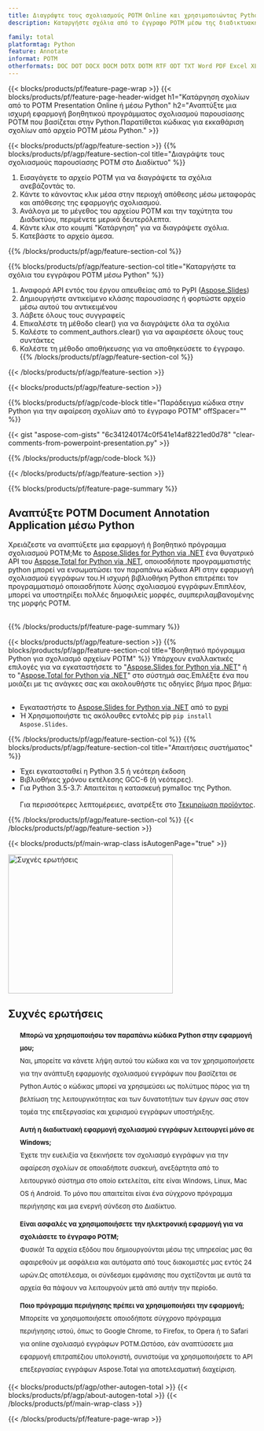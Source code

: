 ```yaml
---
title: Διαγράψτε τους σχολιασμούς POTM Online και χρησιμοποιώντας Python
description: Καταργήστε σχόλια από το έγγραφο POTM μέσω της διαδικτυακής εφαρμογής δωρεάν.Κώδικας API Python για διαγραφή σχολίων από παρουσιάσεις POTM.

family: total
platformtag: Python
feature: Annotate
informat: POTM
otherformats: DOC DOT DOCX DOCM DOTX DOTM RTF ODT TXT Word PDF Excel XLS XLSX XLSB XLSM XLT XLTX XLTM CSV TSV ODS Powerpoint PPT PPS PPTX POTX PPSX PPTM PPSM POTM ODP
---
```

{{< blocks/products/pf/feature-page-wrap >}}
{{< blocks/products/pf/feature-page-header-widget h1="Κατάργηση σχολίων από το POTM Presentation Online ή μέσω Python" h2="Αναπτύξτε μια ισχυρή εφαρμογή βοηθητικού προγράμματος σχολιασμού παρουσίασης POTM που βασίζεται στην Python.Παρατίθεται κώδικας για εκκαθάριση σχολίων από αρχείο POTM μέσω Python." >}}

{{< blocks/products/pf/agp/feature-section >}}
{{% blocks/products/pf/agp/feature-section-col title="Διαγράψτε τους σχολιασμούς παρουσίασης POTM στο Διαδίκτυο" %}}

1. Εισαγάγετε το αρχείο POTM για να διαγράψετε τα σχόλια ανεβάζοντάς το.
1. Κάντε το κάνοντας κλικ μέσα στην περιοχή απόθεσης μέσω μεταφοράς και απόθεσης της εφαρμογής σχολιασμού.
1. Ανάλογα με το μέγεθος του αρχείου POTM και την ταχύτητα του Διαδικτύου, περιμένετε μερικά δευτερόλεπτα.
1. Κάντε κλικ στο κουμπί "Κατάργηση" για να διαγράψετε σχόλια.
1. Κατεβάστε το αρχείο άμεσα.

{{% /blocks/products/pf/agp/feature-section-col %}}

{{% blocks/products/pf/agp/feature-section-col title="Καταργήστε τα σχόλια του εγγράφου POTM μέσω Python" %}}

1. Αναφορά API εντός του έργου απευθείας από το PyPI ([Aspose.Slides](https://pypi.org/project/Aspose.Slides/))
1. Δημιουργήστε αντικείμενο κλάσης παρουσίασης ή φορτώστε αρχείο μέσω αυτού του αντικειμένου
1. Λάβετε όλους τους συγγραφείς
1. Επικαλέστε τη μέθοδο clear() για να διαγράψετε όλα τα σχόλια
1. Καλέστε το comment_authors.clear() για να αφαιρέσετε όλους τους συντάκτες
1. Καλέστε τη μέθοδο αποθήκευσης για να αποθηκεύσετε το έγγραφο.
{{% /blocks/products/pf/agp/feature-section-col %}}

{{< /blocks/products/pf/agp/feature-section >}}

{{< blocks/products/pf/agp/feature-section >}}

{{% blocks/products/pf/agp/code-block title="Παράδειγμα κώδικα στην Python για την αφαίρεση σχολίων από το έγγραφο POTM" offSpacer="" %}}

{{< gist "aspose-com-gists" "6c341240174c0f541e14af8221ed0d78" "clear-comments-from-powerpoint-presentation.py" >}}

{{% /blocks/products/pf/agp/code-block %}}

{{< /blocks/products/pf/agp/feature-section >}}



{{% blocks/products/pf/feature-page-summary %}}


<h2>Αναπτύξτε POTM Document Annotation Application μέσω Python</h2>

Χρειάζεστε να αναπτύξετε μια εφαρμογή ή βοηθητικό πρόγραμμα σχολιασμού POTM;Με το [Aspose.Slides for Python via .NET](https://products.aspose.com/slides/python-net/) ένα θυγατρικό API του [Aspose.Total for Python via .NET](https://products.aspose.com/total/python-net/), οποιοσδήποτε προγραμματιστής python μπορεί να ενσωματώσει τον παραπάνω κώδικα API στην εφαρμογή σχολιασμού εγγράφων του.Η ισχυρή βιβλιοθήκη Python επιτρέπει τον προγραμματισμό οποιασδήποτε λύσης σχολιασμού εγγράφων.Επιπλέον, μπορεί να υποστηρίξει πολλές δημοφιλείς μορφές, συμπεριλαμβανομένης της μορφής POTM.<br /><br />

{{% /blocks/products/pf/feature-page-summary %}}

{{< blocks/products/pf/agp/feature-section >}}
{{% blocks/products/pf/agp/feature-section-col title="Βοηθητικό πρόγραμμα Python για σχολιασμό αρχείων POTM" %}}
Υπάρχουν εναλλακτικές επιλογές για να εγκαταστήσετε το "[Aspose.Slides for Python via .NET](https://products.aspose.com/slides/python-net/)" ή το "[Aspose.Total for Python via .NET](https://products.aspose.com/total/python-net/)" στο σύστημά σας.Επιλέξτε ένα που μοιάζει με τις ανάγκες σας και ακολουθήστε τις οδηγίες βήμα προς βήμα:<br /><br />

- Εγκαταστήστε το [Aspose.Slides for Python via .NET](https://products.aspose.com/slides/python-net/) από το [pypi](https://pypi.org/project/Aspose.Slides/)
- Ή Χρησιμοποιήστε τις ακόλουθες εντολές pip ```pip install Aspose.Slides```.

{{% /blocks/products/pf/agp/feature-section-col %}}
{{% blocks/products/pf/agp/feature-section-col title="Απαιτήσεις συστήματος" %}}

- Έχει εγκατασταθεί η Python 3.5 ή νεότερη έκδοση
- Βιβλιοθήκες χρόνου εκτέλεσης GCC-6 (ή νεότερες).
- Για Python 3.5-3.7: Απαιτείται η κατασκευή pymalloc της Python.
<br /><br />
Για περισσότερες λεπτομέρειες, ανατρέξτε στο [Τεκμηρίωση προϊόντος](https://docs.aspose.com/slides/python-net/system-requirements/).

{{% /blocks/products/pf/agp/feature-section-col %}}
{{< /blocks/products/pf/agp/feature-section >}}


{{< blocks/products/pf/main-wrap-class isAutogenPage="true" >}}

<style>.howtolist li{margin-right: 0!important;line-height: 26px;position: relative;margin-bottom: 10px;font-size: 13px;list-style-type: none;}</style>
<div class="col-md-12 tl bg-gray-dark howtolist section">
  <a class="anchor" name="faqpage"></a>
  <div class="container tl dflex" itemscope="" itemtype="https://schema.org/FAQPage">
      <div class="col-md-4 howtosectiongfx">
          <img class="social-panel-hide-on-mobile" src="https://www.groupPOTMs.cloud/templates/brand/images/groupPOTMs/conversion/groupPOTMs_conversion-brand.png" alt="Συχνές ερωτήσεις" width="335" height="283">
      </div>
      <div class="howtosection col-md-8">
          <div>
              <h2>Συχνές ερωτήσεις</h2>
              <ul>
                  <li itemscope="" itemprop="mainEntity" itemtype="https://schema.org/Question">
                      <div>
                          <span itemprop="name"><b>Μπορώ να χρησιμοποιήσω τον παραπάνω κώδικα Python στην εφαρμογή μου;</b></span>
                      </div>
                      <div itemscope="" itemprop="acceptedAnswer" itemtype="https://schema.org/Answer">
                          <span itemprop="text">Ναι, μπορείτε να κάνετε λήψη αυτού του κώδικα και να τον χρησιμοποιήσετε για την ανάπτυξη εφαρμογής σχολιασμού εγγράφων που βασίζεται σε Python.Αυτός ο κώδικας μπορεί να χρησιμεύσει ως πολύτιμος πόρος για τη βελτίωση της λειτουργικότητας και των δυνατοτήτων των έργων σας στον τομέα της επεξεργασίας και χειρισμού εγγράφων υποστήριξης.</span>
                      </div>
                  </li>
                  <li itemscope="" itemprop="mainEntity" itemtype="https://schema.org/Question">
                      <div>
                          <span itemprop="name"><b>Αυτή η διαδικτυακή εφαρμογή σχολιασμού εγγράφων λειτουργεί μόνο σε Windows;</b></span>
                      </div>
                      <div itemscope="" itemprop="acceptedAnswer" itemtype="https://schema.org/Answer">
                          <span itemprop="text">Έχετε την ευελιξία να ξεκινήσετε τον σχολιασμό εγγράφων για την αφαίρεση σχολίων σε οποιαδήποτε συσκευή, ανεξάρτητα από το λειτουργικό σύστημα στο οποίο εκτελείται, είτε είναι Windows, Linux, Mac OS ή Android. Το μόνο που απαιτείται είναι ένα σύγχρονο πρόγραμμα περιήγησης και μια ενεργή σύνδεση στο Διαδίκτυο.</span>
                      </div>
                  </li>
                  <li itemscope="" itemprop="mainEntity" itemtype="https://schema.org/Question">
                      <div>
                          <span itemprop="name"><b>Είναι ασφαλές να χρησιμοποιήσετε την ηλεκτρονική εφαρμογή για να σχολιάσετε το έγγραφο POTM;</b></span>
                      </div>
                      <div itemscope="" itemprop="acceptedAnswer" itemtype="https://schema.org/Answer">
                          <span itemprop="text">Φυσικά! Τα αρχεία εξόδου που δημιουργούνται μέσω της υπηρεσίας μας θα αφαιρεθούν με ασφάλεια και αυτόματα από τους διακομιστές μας εντός 24 ωρών.Ως αποτέλεσμα, οι σύνδεσμοι εμφάνισης που σχετίζονται με αυτά τα αρχεία θα πάψουν να λειτουργούν μετά από αυτήν την περίοδο.</span>
                      </div>
                  </li>                 
                  <li itemscope="" itemprop="mainEntity" itemtype="https://schema.org/Question">
                      <div>
                          <span itemprop="name"><b>Ποιο πρόγραμμα περιήγησης πρέπει να χρησιμοποιήσει την εφαρμογή;</b></span>
                      </div>
                      <div itemscope="" itemprop="acceptedAnswer" itemtype="https://schema.org/Answer">
                          <span itemprop="text">Μπορείτε να χρησιμοποιήσετε οποιοδήποτε σύγχρονο πρόγραμμα περιήγησης ιστού, όπως το Google Chrome, το Firefox, το Opera ή το Safari για online σχολιασμό εγγράφων POTM.Ωστόσο, εάν αναπτύσσετε μια εφαρμογή επιτραπέζιου υπολογιστή, συνιστούμε να χρησιμοποιήσετε το API επεξεργασίας εγγράφων Aspose.Total για αποτελεσματική διαχείριση.</span>
                      </div>
                  </li>
              </ul>
          </div>
      </div>
  </div>

{{< blocks/products/pf/agp/other-autogen-total >}}
{{< blocks/products/pf/agp/about-autogen-total >}}
{{< /blocks/products/pf/main-wrap-class >}}

{{< /blocks/products/pf/feature-page-wrap >}}